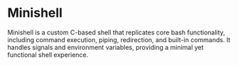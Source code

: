 # Minishell
Minishell is a custom C-based shell that replicates core bash functionality, including command execution, piping, redirection, and built-in commands. It handles signals and environment variables, providing a minimal yet functional shell experience.

